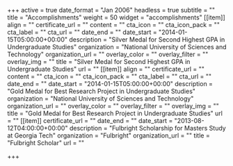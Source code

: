 +++
active = true
date_format = "Jan 2006"
headless = true
subtitle = ""
title = "Accomplish&shy;ments"
weight = 50
widget = "accomplishments"
[[item]]
align = ""
certificate_url = ""
content = ""
cta_icon = ""
cta_icon_pack = ""
cta_label = ""
cta_url = ""
date_end = ""
date_start = "2014-01-15T05:00:00+00:00"
description = "Silver Medal for Second Highest GPA in Undergraduate Studies"
organization = "National University of Sciences and Technology"
organization_url = ""
overlay_color = ""
overlay_filter = ""
overlay_img = ""
title = "Silver Medal for Second Highest GPA in Undergraduate Studies"
url = ""
[[item]]
align = ""
certificate_url = ""
content = ""
cta_icon = ""
cta_icon_pack = ""
cta_label = ""
cta_url = ""
date_end = ""
date_start = "2014-01-15T05:00:00+00:00"
description = "Gold Medal for Best Research Project in Undergraduate Studies"
organization = "National University of Sciences and Technology"
organization_url = ""
overlay_color = ""
overlay_filter = ""
overlay_img = ""
title = "Gold Medal for Best Research Project in Undergraduate Studies"
url = ""
[[item]]
certificate_url = ""
date_end = ""
date_start = "2013-08-12T04:00:00+00:00"
description = "Fulbright Scholarship for Masters Study at Georgia Tech"
organization = "Fulbright"
organization_url = ""
title = "Fulbright Scholar"
url = ""

+++
